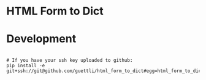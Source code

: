 # HTML Form to Dict

# Development

```

# If you have your ssh key uploaded to github:
pip install -e git+ssh://git@github.com/guettli/html_form_to_dict#egg=html_form_to_dict
```
